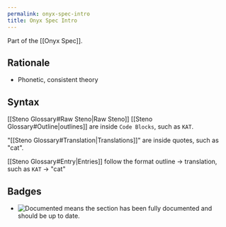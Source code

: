 ```yaml
---
permalink: onyx-spec-intro
title: Onyx Spec Intro
---
```


Part of the [[Onyx Spec]].

## Rationale

- Phonetic, consistent theory

## Syntax

[[Steno Glossary#Raw Steno|Raw Steno]] [[Steno Glossary#Outline|outlines]] are inside `Code Blocks`, such as `KAT`.

"[[Steno Glossary#Translation|Translations]]" are inside quotes, such as "cat".

[[Steno Glossary#Entry|Entries]] follow the format outline → translation, such as `KAT` → "cat"

## Badges

- ![Documented](https://img.shields.io/badge/Documented-blue?style=flat) means the section has been fully documented and should be up to date.